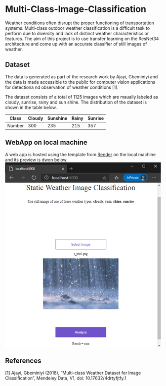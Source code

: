 # Multi-Class-Image-Classification

Weather conditions often disrupt the proper functioning of transportation systems. Multi-class outdoor weather classification is a difficult task to perform due to diversity and lack of distinct weather characteristics or features. The aim of this project is to use transfer learning on the ResNet34 architecture and come up with an accurate classifier of still images of weather.

## Dataset

The data is generated as part of the research work by Ajayi, Gbeminiyi and the data is made accessible to the public for computer vision applications for detectiona nd observation of weather conditions [1].

The dataset consists of a total of 1125 images which are maually labeled as cloudy, sunrise, rainy and sun shine. The distribution of the dataset is shown in the table below.

Class | Cloudy | Sunshine | Rainy | Sunrise
------|--------|----------|-------|--------
Number |  300 |  235 | 215 |  357

## WebApp on local machine

A web app is hosted using the template from [Render](https://github.com/render-examples/fastai-v3) on the local machine and its preview is dwon below. 
![Preview of the web app hosted on the local machine](https://github.com/saidileep-knv/Multi-Class-Image-Classification/blob/master/test_images/WebApp.png?raw=true)

## References
[1] Ajayi, Gbeminiyi (2018), “Multi-class Weather Dataset for Image Classification”, Mendeley Data, V1, doi: 10.17632/4drtyfjtfy.1
